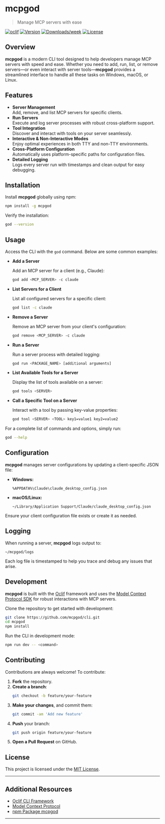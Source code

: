 # mcpgod
> Manage MCP servers with ease

[![oclif](https://img.shields.io/badge/cli-oclif-brightgreen.svg)](https://oclif.io)
[![Version](https://img.shields.io/npm/v/mcpgod.svg)](https://npmjs.org/package/mcpgod)
[![Downloads/week](https://img.shields.io/npm/dw/mcpgod.svg)](https://npmjs.org/package/mcpgod)
[![License](https://img.shields.io/npm/l/mcpgod.svg)](LICENSE)

## Overview

**mcpgod** is a modern CLI tool designed to help developers manage MCP servers with speed and ease. Whether you need to add, run, list, or remove servers—or even interact with server tools—**mcpgod** provides a streamlined interface to handle all these tasks on Windows, macOS, or Linux.

## Features

- **Server Management**  
  Add, remove, and list MCP servers for specific clients.
- **Run Servers**  
  Execute and log server processes with robust cross-platform support.
- **Tool Integration**  
  Discover and interact with tools on your server seamlessly.
- **Interactive & Non-Interactive Modes**  
  Enjoy optimal experiences in both TTY and non-TTY environments.
- **Cross-Platform Configuration**  
  Automatically uses platform-specific paths for configuration files.
- **Detailed Logging**  
  Logs every server run with timestamps and clean output for easy debugging.

## Installation

Install **mcpgod** globally using npm:

```sh
npm install -g mcpgod
```

Verify the installation:

```sh
god --version
```

## Usage

Access the CLI with the `god` command. Below are some common examples:

- **Add a Server**

  Add an MCP server for a client (e.g., Claude):

  ```sh
  god add <MCP_SERVER> -c claude
  ```

- **List Servers for a Client**

  List all configured servers for a specific client:

  ```sh
  god list -c claude
  ```

- **Remove a Server**

  Remove an MCP server from your client's configuration:

  ```sh
  god remove <MCP_SERVER> -c claude
  ```

- **Run a Server**

  Run a server process with detailed logging:

  ```sh
  god run <PACKAGE_NAME> [additional arguments]
  ```

- **List Available Tools for a Server**

  Display the list of tools available on a server:

  ```sh
  god tools <SERVER>
  ```

- **Call a Specific Tool on a Server**

  Interact with a tool by passing key-value properties:

  ```sh
  god tool <SERVER> <TOOL> key1=value1 key2=value2
  ```

For a complete list of commands and options, simply run:

```sh
god --help
```

## Configuration

**mcpgod** manages server configurations by updating a client-specific JSON file:

- **Windows:**
  ```plaintext
  %APPDATA%\Claude\claude_desktop_config.json
  ```
- **macOS/Linux:**
  ```plaintext
  ~/Library/Application Support/Claude/claude_desktop_config.json
  ```

Ensure your client configuration file exists or create it as needed.

## Logging

When running a server, **mcpgod** logs output to:

```plaintext
~/mcpgod/logs
```

Each log file is timestamped to help you trace and debug any issues that arise.

## Development

**mcpgod** is built with the [Oclif](https://oclif.io) framework and uses the [Model Context Protocol SDK](https://modelcontextprotocol.org) for robust interactions with MCP servers.

Clone the repository to get started with development:

```sh
git clone https://github.com/mcpgod/cli.git
cd mcpgod
npm install
```

Run the CLI in development mode:

```sh
npm run dev -- <command>
```

## Contributing

Contributions are always welcome! To contribute:

1. **Fork** the repository.
2. **Create a branch**:  
   ```sh
   git checkout -b feature/your-feature
   ```
3. **Make your changes**, and commit them:  
   ```sh
   git commit -am 'Add new feature'
   ```
4. **Push** your branch:  
   ```sh
   git push origin feature/your-feature
   ```
5. **Open a Pull Request** on GitHub.

## License

This project is licensed under the [MIT License](LICENSE).

---

## Additional Resources

- [Oclif CLI Framework](https://oclif.io)
- [Model Context Protocol](https://modelcontextprotocol.org)
- [npm Package mcpgod](https://npmjs.org/package/mcpgod)

---
